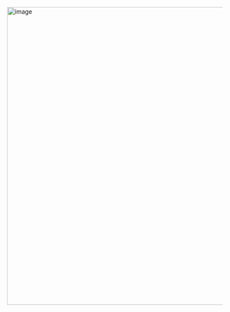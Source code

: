 <img width="924" height="695" alt="image" src="https://github.com/user-attachments/assets/357066b6-df99-4147-b0ac-6a3d91144125" />
